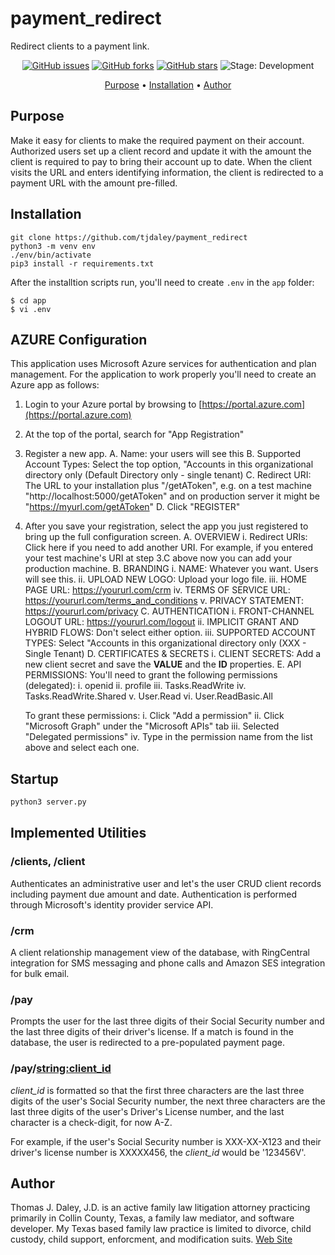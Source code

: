 # payment_redirect
Redirect clients to a payment link.

<p align="center">
    <a href="https://github.com/tjdaley/payment_redirect/issues"><img alt="GitHub issues" src="https://img.shields.io/github/issues/tjdaley/payment_redirect"></a>
    <a href="https://github.com/tjdaley/payment_redirect/network"><img alt="GitHub forks" src="https://img.shields.io/github/forks/tjdaley/payment_redirect"></a>
    <a href="https://github.com/tjdaley/payment_redirect/stargazers"><img alt="GitHub stars" src="https://img.shields.io/github/stars/tjdaley/payment_redirect"><a>
    <!-- img alt="PyPI - License" src="https://img.shields.io/pypi/l/payment_redirect" -->
    <img alt="Stage: Development" src="https://img.shields.io/badge/stage-Development-orange">
</p>
<p align="center">
    <a href="#purpose">Purpose</a> &bull;
    <a href="#installation">Installation</a> &bull;
    <a href="#author">Author</a>
</p>

## Purpose
Make it easy for clients to make the required payment on their account.
Authorized users set up a client record and update it with the amount
the client is required to pay to bring their account up to date. When the
client visits the URL and enters identifying information, the client is
redirected to a payment URL with the amount pre-filled.

## Installation
```
git clone https://github.com/tjdaley/payment_redirect
python3 -m venv env
./env/bin/activate
pip3 install -r requirements.txt
```

After the installtion scripts run, you'll need to create ```.env``` in the ```app``` folder:
```
$ cd app
$ vi .env
```

## AZURE Configuration
This application uses Microsoft Azure services for authentication and plan management. For the application
to work properly you'll need to create an Azure app as follows:

1. Login to your Azure portal by browsing to [https://portal.azure.com](https://portal.azure.com)
2. At the top of the portal, search for "App Registration"
3. Register a new app.
   A. Name: your users will see this
   B. Supported Account Types: Select the top option, "Accounts in this organizational directory only (Default Directory only - single tenant)
   C. Redirect URI: The URL to your installation plus "/getAToken", e.g. on a test machine "http://localhost:5000/getAToken" and on
      production server it might be "https://myurl.com/getAToken"
   D. Click "REGISTER"
4. After you save your registration, select the app you just registered to bring up the full configuration screen.
   A. OVERVIEW
      i. Redirect URIs: Click here if you need to add another URI. For example, if you entered your test machine's URI at step 3.C above
         now you can add your production machine.
   B. BRANDING
      i. NAME: Whatever you want. Users will see this.
      ii. UPLOAD NEW LOGO: Upload your logo file.
      iii. HOME PAGE URL: https://yoururl.com/crm
      iv. TERMS OF SERVICE URL: https://yoururl.com/terms_and_conditions
      v. PRIVACY STATEMENT: https://yoururl.com/privacy
   C. AUTHENTICATION
      i. FRONT-CHANNEL LOGOUT URL: https://yoururl.com/logout
      ii. IMPLICIT GRANT AND HYBRID FLOWS: Don't select either option.
      iii. SUPPORTED ACCOUNT TYPES: Select "Accounts in this organizational directory only (XXX - Single Tenant)
   D. CERTIFICATES & SECRETS
      i. CLIENT SECRETS: Add a new client secret and save the **VALUE** and the **ID** properties.
   E. API PERMISSIONS: You'll need to grant the following permissions (delegated):
      i. openid
      ii. profile
      iii. Tasks.ReadWrite
      iv. Tasks.ReadWrite.Shared
      v. User.Read
      vi. User.ReadBasic.All

      To grant these permissions:
      i. Click "Add a permission"
      ii. Click "Microsoft Graph" under the "Microsoft APIs" tab
      iii. Selected "Delegated permissions"
      iv. Type in the permission name from the list above and select each one.
      

## Startup
```python
python3 server.py
```

## Implemented Utilities

### /clients, /client

Authenticates an administrative user and let's the user CRUD client
records including payment due amount and date. Authentication is
performed through Microsoft's identity provider service API.

### /crm

A client relationship management view of the database, with RingCentral integration
for SMS messaging and phone calls and Amazon SES integration for bulk email.

### /pay

Prompts the user for the last three digits of their Social Security number
and the last three digits of their driver's license. If a match is found in
the database, the user is redirected to a pre-populated payment page.

### /pay/<string:client_id>

*client_id* is formatted so that the first three characters are the last
three digits of the user's Social Security number, the next three characters
are the last three digits of the user's Driver's License number, and the last
character is a check-digit, for now A-Z.

For example, if the user's Social Security number is XXX-XX-X123 and their
driver's license number is XXXXX456, the *client_id* would be '123456V'.

## Author

Thomas J. Daley, J.D. is an active family law litigation attorney practicing primarily in Collin County, Texas, a family law mediator, and software developer. My Texas based family law practice is limited to divorce, child custody, child support, enforcment, and modification suits. [Web Site](https://koonsfuller.com/attorneys/tom-daley/)
